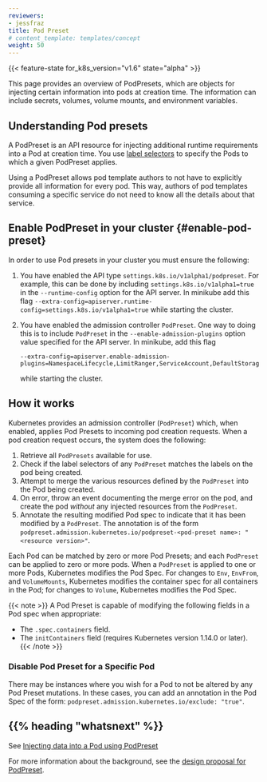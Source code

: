 ```yaml
---
reviewers:
- jessfraz
title: Pod Preset
# content_template: templates/concept
weight: 50
---
```


<!-- overview -->
{{< feature-state for_k8s_version="v1.6" state="alpha" >}}

This page provides an overview of PodPresets, which are objects for injecting
certain information into pods at creation time. The information can include
secrets, volumes, volume mounts, and environment variables.



<!-- body -->
## Understanding Pod presets

A PodPreset is an API resource for injecting additional runtime requirements
into a Pod at creation time.
You use [label selectors](/docs/concepts/overview/working-with-objects/labels/#label-selectors)
to specify the Pods to which a given PodPreset applies.

Using a PodPreset allows pod template authors to not have to explicitly provide
all information for every pod. This way, authors of pod templates consuming a
specific service do not need to know all the details about that service.


## Enable PodPreset in your cluster {#enable-pod-preset}

In order to use Pod presets in your cluster you must ensure the following:

1.  You have enabled the API type `settings.k8s.io/v1alpha1/podpreset`. For
    example, this can be done by including `settings.k8s.io/v1alpha1=true` in
    the `--runtime-config` option for the API server. In minikube add this flag
    `--extra-config=apiserver.runtime-config=settings.k8s.io/v1alpha1=true` while
    starting the cluster.
1.  You have enabled the admission controller `PodPreset`. One way to doing this
    is to include `PodPreset` in the `--enable-admission-plugins` option value specified
    for the API server. In minikube, add this flag
    
    ```shell
    --extra-config=apiserver.enable-admission-plugins=NamespaceLifecycle,LimitRanger,ServiceAccount,DefaultStorageClass,DefaultTolerationSeconds,NodeRestriction,MutatingAdmissionWebhook,ValidatingAdmissionWebhook,ResourceQuota,PodPreset
    ```
    
    while starting the cluster.

## How it works

Kubernetes provides an admission controller (`PodPreset`) which, when enabled,
applies Pod Presets to incoming pod creation requests.
When a pod creation request occurs, the system does the following:

1. Retrieve all `PodPresets` available for use.
1. Check if the label selectors of any `PodPreset` matches the labels on the
   pod being created.
1. Attempt to merge the various resources defined by the `PodPreset` into the
   Pod being created.
1. On error, throw an event documenting the merge error on the pod, and create
   the pod _without_ any injected resources from the `PodPreset`.
1. Annotate the resulting modified Pod spec to indicate that it has been
   modified by a `PodPreset`. The annotation is of the form
   `podpreset.admission.kubernetes.io/podpreset-<pod-preset name>: "<resource version>"`.

Each Pod can be matched by zero or more Pod Presets; and each `PodPreset` can be
applied to zero or more pods. When a `PodPreset` is applied to one or more
Pods, Kubernetes modifies the Pod Spec. For changes to `Env`, `EnvFrom`, and
`VolumeMounts`, Kubernetes modifies the container spec for all containers in
the Pod; for changes to `Volume`, Kubernetes modifies the Pod Spec.

{{< note >}}
A Pod Preset is capable of modifying the following fields in a Pod spec when appropriate:
- The `.spec.containers` field.
- The `initContainers` field (requires Kubernetes version 1.14.0 or later).
{{< /note >}}

### Disable Pod Preset for a Specific Pod

There may be instances where you wish for a Pod to not be altered by any Pod
Preset mutations. In these cases, you can add an annotation in the Pod Spec
of the form: `podpreset.admission.kubernetes.io/exclude: "true"`.



## {{% heading "whatsnext" %}}


See [Injecting data into a Pod using PodPreset](/docs/tasks/inject-data-application/podpreset/)

For more information about the background, see the [design proposal for PodPreset](https://git.k8s.io/community/contributors/design-proposals/service-catalog/pod-preset.md).


